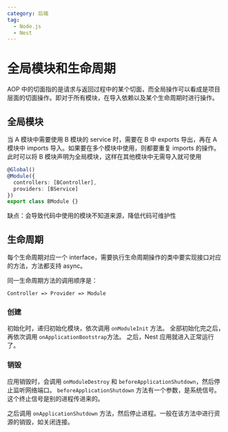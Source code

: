 ```yaml
---
category: 后端
tag:
  - Node.js
  - Nest
---
```


# 全局模块和生命周期

AOP 中的切面指的是请求与返回过程中的某个切面，而全局操作可以看成是项目层面的切面操作。即对于所有模块，在导入依赖以及某个生命周期时进行操作。

## 全局模块

当 A 模块中需要使用 B 模块的 service 时，需要在 B 中 exports 导出，再在 A 模块中 imports 导入。如果要在多个模块中使用，则都要重复 imports 的操作。
此时可以将 B 模块声明为全局模块，这样在其他模块中无需导入就可使用

```ts
@Global()
@Module({
  controllers: [BController],
  providers: [BService]
})
export class BModule {}
```

缺点：会导致代码中使用的模块不知道来源，降低代码可维护性

## 生命周期

每个生命周期对应一个 interface，需要执行生命周期操作的类中要实现接口对应的方法，方法都支持 async。

同一生命周期方法的调用顺序是：

```
Controller => Provider => Module
```

### 创建

初始化时，递归初始化模块，依次调用 `onModuleInit` 方法。
全部初始化完之后，再依次调用 `onApplicationBootstrap`方法。
之后，Nest 应用就进入正常运行了。

### 销毁

应用销毁时，会调用 `onModuleDestroy` 和 `beforeApplicationShutdown`，然后停止监听网络端口。
`beforeApplicationShutdown` 方法有一个参数，是系统信号。这个终止信号是别的进程传进来的。

之后调用 `onApplicationShutdown` 方法，然后停止进程。一般在该方法中进行资源的销毁，如关闭连接。
